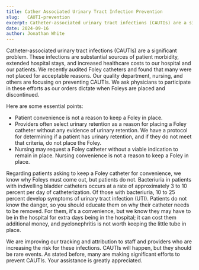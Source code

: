 ```yaml
---
title: Cather Associated Urinary Tract Infection Prevention
slug:   CAUTI-prevention
excerpt: Catheter-associated urinary tract infections (CAUTIs) are a significant problem. These infections are substantial sources of patient morbidity, extended hospital stays, and increased healthcare costs to our hospital and our patients...
date: 2024-09-16
author: Jonathan White
---
```


Catheter-associated urinary tract infections (CAUTIs) are a significant problem. These infections are substantial sources of patient morbidity, extended hospital stays, and increased healthcare costs to our hospital and our patients. We recently audited Foley catheters and found that many were not placed for acceptable reasons. Our quality department, nursing, and others are focusing on preventing CAUTIs. We ask physicians to participate in these efforts as our orders dictate when Foleys are placed and discontinued.

Here are some essential points:
- Patient convenience is not a reason to keep a Foley in place.
- Providers often select urinary retention as a reason for placing a Foley catheter without any evidence of urinary retention. We have a protocol for determining if a patient has urinary retention, and if they do not meet that criteria, do not place the Foley.
- Nursing may request a Foley catheter without a viable indication to remain in place. Nursing convenience is not a reason to keep a Foley in place.

Regarding patients asking to keep a Foley catheter for convenience, we know why Foleys must come out, but patients do not. Bacteriuria in patients with indwelling bladder catheters occurs at a rate of approximately 3 to 10 percent per day of catheterization. Of those with bacteriuria, 10 to 25 percent develop symptoms of urinary tract infection (UTI). Patients do not know the danger, so you should educate them on why their catheter needs to be removed. For them, it's a convenience, but we know they may have to be in the hospital for extra days being in the hospital; it can cost them additional money, and pyelonephritis is not worth keeping the little tube in place.

We are improving our tracking and attribution to staff and providers who are increasing the risk for these infections. CAUTIs will happen, but they should be rare events. As stated before, many are making significant efforts to prevent CAUTIs. Your assistance is greatly appreciated.